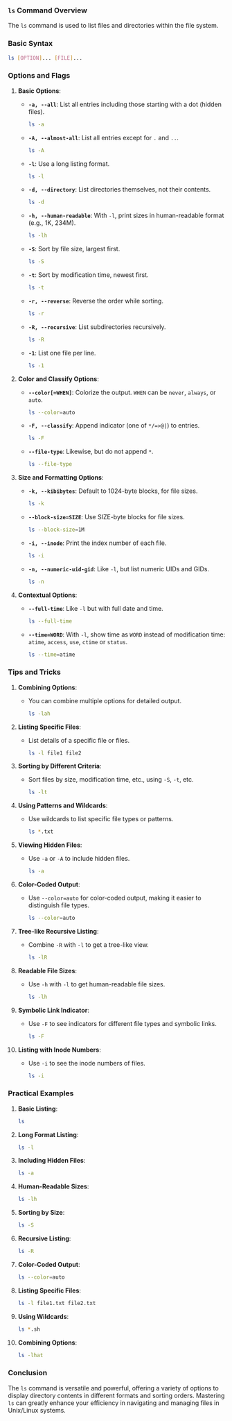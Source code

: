 ### `ls` Command Overview
The `ls` command is used to list files and directories within the file system.

### Basic Syntax
```sh
ls [OPTION]... [FILE]...
```

### Options and Flags

1. **Basic Options**:
   - **`-a, --all`**: List all entries including those starting with a dot (hidden files).
     ```sh
     ls -a
     ```
   - **`-A, --almost-all`**: List all entries except for `.` and `..`.
     ```sh
     ls -A
     ```
   - **`-l`**: Use a long listing format.
     ```sh
     ls -l
     ```
   - **`-d, --directory`**: List directories themselves, not their contents.
     ```sh
     ls -d
     ```
   - **`-h, --human-readable`**: With `-l`, print sizes in human-readable format (e.g., 1K, 234M).
     ```sh
     ls -lh
     ```
   - **`-S`**: Sort by file size, largest first.
     ```sh
     ls -S
     ```
   - **`-t`**: Sort by modification time, newest first.
     ```sh
     ls -t
     ```
   - **`-r, --reverse`**: Reverse the order while sorting.
     ```sh
     ls -r
     ```
   - **`-R, --recursive`**: List subdirectories recursively.
     ```sh
     ls -R
     ```
   - **`-1`**: List one file per line.
     ```sh
     ls -1
     ```

2. **Color and Classify Options**:
   - **`--color[=WHEN]`**: Colorize the output. `WHEN` can be `never`, `always`, or `auto`.
     ```sh
     ls --color=auto
     ```
   - **`-F, --classify`**: Append indicator (one of `*/=>@|`) to entries.
     ```sh
     ls -F
     ```
   - **`--file-type`**: Likewise, but do not append `*`.
     ```sh
     ls --file-type
     ```

3. **Size and Formatting Options**:
   - **`-k, --kibibytes`**: Default to 1024-byte blocks, for file sizes.
     ```sh
     ls -k
     ```
   - **`--block-size=SIZE`**: Use SIZE-byte blocks for file sizes.
     ```sh
     ls --block-size=1M
     ```
   - **`-i, --inode`**: Print the index number of each file.
     ```sh
     ls -i
     ```
   - **`-n, --numeric-uid-gid`**: Like `-l`, but list numeric UIDs and GIDs.
     ```sh
     ls -n
     ```

4. **Contextual Options**:
   - **`--full-time`**: Like `-l` but with full date and time.
     ```sh
     ls --full-time
     ```
   - **`--time=WORD`**: With `-l`, show time as `WORD` instead of modification time: `atime`, `access`, `use`, `ctime` or `status`.
     ```sh
     ls --time=atime
     ```

### Tips and Tricks

1. **Combining Options**:
   - You can combine multiple options for detailed output.
     ```sh
     ls -lah
     ```

2. **Listing Specific Files**:
   - List details of a specific file or files.
     ```sh
     ls -l file1 file2
     ```

3. **Sorting by Different Criteria**:
   - Sort files by size, modification time, etc., using `-S`, `-t`, etc.
     ```sh
     ls -lt
     ```

4. **Using Patterns and Wildcards**:
   - Use wildcards to list specific file types or patterns.
     ```sh
     ls *.txt
     ```

5. **Viewing Hidden Files**:
   - Use `-a` or `-A` to include hidden files.
     ```sh
     ls -a
     ```

6. **Color-Coded Output**:
   - Use `--color=auto` for color-coded output, making it easier to distinguish file types.
     ```sh
     ls --color=auto
     ```

7. **Tree-like Recursive Listing**:
   - Combine `-R` with `-l` to get a tree-like view.
     ```sh
     ls -lR
     ```

8. **Readable File Sizes**:
   - Use `-h` with `-l` to get human-readable file sizes.
     ```sh
     ls -lh
     ```

9. **Symbolic Link Indicator**:
   - Use `-F` to see indicators for different file types and symbolic links.
     ```sh
     ls -F
     ```

10. **Listing with Inode Numbers**:
    - Use `-i` to see the inode numbers of files.
      ```sh
      ls -i
      ```

### Practical Examples

1. **Basic Listing**:
   ```sh
   ls
   ```

2. **Long Format Listing**:
   ```sh
   ls -l
   ```

3. **Including Hidden Files**:
   ```sh
   ls -a
   ```

4. **Human-Readable Sizes**:
   ```sh
   ls -lh
   ```

5. **Sorting by Size**:
   ```sh
   ls -S
   ```

6. **Recursive Listing**:
   ```sh
   ls -R
   ```

7. **Color-Coded Output**:
   ```sh
   ls --color=auto
   ```

8. **Listing Specific Files**:
   ```sh
   ls -l file1.txt file2.txt
   ```

9. **Using Wildcards**:
   ```sh
   ls *.sh
   ```

10. **Combining Options**:
    ```sh
    ls -lhat
    ```

### Conclusion
The `ls` command is versatile and powerful, offering a variety of options to display directory contents in different formats and sorting orders. Mastering `ls` can greatly enhance your efficiency in navigating and managing files in Unix/Linux systems.